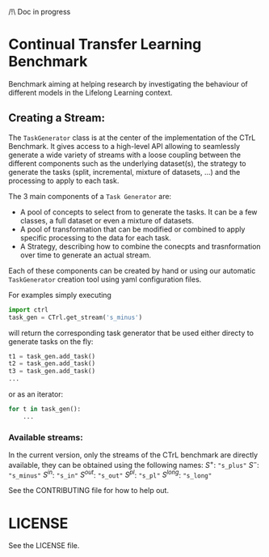 /!\ Doc in progress

# Continual Transfer Learning Benchmark
Benchmark aiming at helping research by investigating the behaviour of different models in the Lifelong Learning context.

## Creating a Stream:

The `TaskGenerator` class is at the center of the implementation of the CTrL Benchmark. 
It gives access to a high-level API allowing to seamlessly generate a wide variety of streams with a loose coupling between the different components such as the underlying dataset(s), the strategy to generate the tasks (split, incremental, mixture of datasets, ...) and the processing to apply to each task.   

The 3 main components of a `Task Generator` are:
- A pool of concepts to select from to generate the tasks. It can be a few classes, a full dataset or even a mixture of datasets.
- A pool of transformation that can be modified or combined to apply specific processing to the data for each task.
- A Strategy, describing how to combine the conecpts and trasnformation over time to generate an actual stream.

Each of these components can be created by hand or using our automatic `TaskGenerator` creation tool using yaml configuration files.

For examples simply executing
```python
import ctrl
task_gen = CTrl.get_stream('s_minus')
```
will return the corresponding task generator that be used either directy to generate tasks on the fly:
```python
t1 = task_gen.add_task()
t2 = task_gen.add_task()
t3 = task_gen.add_task()
...
```

or as an iterator:
```python
for t in task_gen():
    ...
```

### Available streams:
In the current version, only the streams of the CTrL benchmark are directly available, they can be obtained using the following names:
$S^+$: `"s_plus"`
$S^-$: `"s_minus"`
$S^{in}$: `"s_in"`
$S^{out}$: `"s_out"`
$S^{pl}$: `"s_pl"`
$S^{long}$: `"s_long"`


See the CONTRIBUTING file for how to help out.

# LICENSE
See the LICENSE file.
